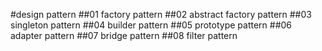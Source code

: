 #design pattern
##01 factory pattern
##02 abstract factory pattern
##03 singleton pattern
##04 builder pattern
##05 prototype pattern
##06 adapter pattern
##07 bridge pattern
##08 filter pattern